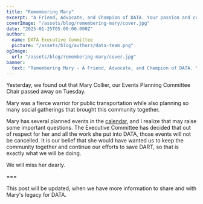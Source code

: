 ```yaml
---
title: "Remembering Mary"
excerpt: "A Friend, Advocate, and Champion of DATA. Your passion and commitment will always be remembered."
coverImage: "/assets/blog/remembering-mary/cover.jpg"
date: "2025-01-25T05:00:00.000Z"
author:
  name: DATA Executive Committee
  picture: "/assets/blog/authors/data-team.png"
ogImage:
  url: "/assets/blog/remembering-mary/cover.jpg"
banner: 
  text: "Remembering Mary - A Friend, Advocate, and Champion of DATA. Your passion and commitment will always be remembered."
---
```

Yesterday, we found out that Mary Collier, our Events Planning Committee Chair passed away on Tuesday.

Mary was a fierce warrior for public transportation while also planning so many social gatherings that brought this community together.

Mary has several planned events in the [calendar](/calendar), and I realize that may raise some important questions. The Executive Committee has decided that out of respect for her and all the work she put into DATA, those events will not be cancelled. It is our belief that she would have wanted us to keep the community together and continue our efforts to save DART, so that is exactly what we will be doing.

We will miss her dearly.

===

This post will be updated, when we have more information to share and with Mary's legacy for DATA.